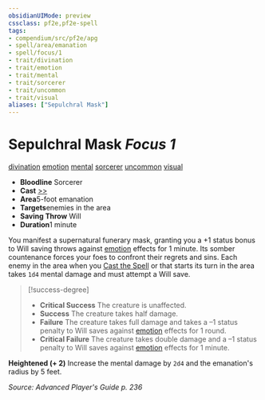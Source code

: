 ```yaml
---
obsidianUIMode: preview
cssclass: pf2e,pf2e-spell
tags:
- compendium/src/pf2e/apg
- spell/area/emanation
- spell/focus/1
- trait/divination
- trait/emotion
- trait/mental
- trait/sorcerer
- trait/uncommon
- trait/visual
aliases: ["Sepulchral Mask"]
---
```

# Sepulchral Mask *Focus 1*   
[divination](/rules/traits/divination.md)  [emotion](/rules/traits/emotion.md)  [mental](/rules/traits/mental.md)  [sorcerer](/rules/traits/sorcerer.md)  [uncommon](/rules/traits/uncommon.md)  [visual](/rules/traits/visual.md)  

- **Bloodline** Sorcerer
- **Cast** [>>](/rules/core-rulebook/chapter-9-playing-the-game.md#Actions "Two-Action") 
- **Area**5-foot emanation
- **Targets**enemies in the area
- **Saving Throw** Will
- **Duration**1 minute

You manifest a supernatural funerary mask, granting you a +1 status bonus to Will saving throws against [emotion](/rules/traits/emotion.md) effects for 1 minute. Its somber countenance forces your foes to confront their regrets and sins. Each enemy in the area when you [Cast the Spell](/rules/actions/cast-a-spell.md) or that starts its turn in the area takes `1d4` mental damage and must attempt a Will save.

> [!success-degree] 
> - **Critical Success** The creature is unaffected.
> - **Success** The creature takes half damage.
> - **Failure** The creature takes full damage and takes a –1 status penalty to Will saves against [emotion](/rules/traits/emotion.md) effects for 1 round.
> - **Critical Failure** The creature takes double damage and a –1 status penalty to Will saves against [emotion](/rules/traits/emotion.md) effects for 1 minute.

**Heightened (+ 2)** Increase the mental damage by `2d4` and the emanation's radius by 5 feet.

*Source: Advanced Player's Guide p. 236*
